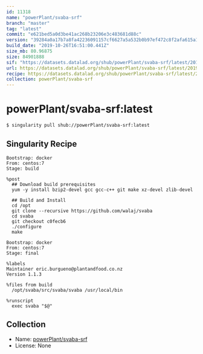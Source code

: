 ```yaml
---
id: 11318
name: "powerPlant/svaba-srf"
branch: "master"
tag: "latest"
commit: "e621bed5a0d3be41ac268b23206e3c483681d88c"
version: "39284a0a17b7a8fa42236091157cf6627a5a532b0b97ef472c8f2afa615a1f44"
build_date: "2019-10-26T16:51:00.441Z"
size_mb: 80.96875
size: 84901888
sif: "https://datasets.datalad.org/shub/powerPlant/svaba-srf/latest/2019-10-26-e621bed5-39284a0a/39284a0a17b7a8fa42236091157cf6627a5a532b0b97ef472c8f2afa615a1f44.sif"
url: https://datasets.datalad.org/shub/powerPlant/svaba-srf/latest/2019-10-26-e621bed5-39284a0a/
recipe: https://datasets.datalad.org/shub/powerPlant/svaba-srf/latest/2019-10-26-e621bed5-39284a0a/Singularity
collection: powerPlant/svaba-srf
---
```


# powerPlant/svaba-srf:latest

```bash
$ singularity pull shub://powerPlant/svaba-srf:latest
```

## Singularity Recipe

```singularity
Bootstrap: docker
From: centos:7
Stage: build

%post
  ## Download build prerequisites
  yum -y install bzip2-devel gcc gcc-c++ git make xz-devel zlib-devel
  
  ## Build and Install
  cd /opt
  git clone --recursive https://github.com/walaj/svaba
  cd svaba
  git checkout c0fecb6
  ./configure
  make

Bootstrap: docker
From: centos:7
Stage: final

%labels
Maintainer eric.burgueno@plantandfood.co.nz
Version 1.1.3

%files from build
  /opt/svaba/src/svaba/svaba /usr/local/bin

%runscript
  exec svaba "$@"
```

## Collection

 - Name: [powerPlant/svaba-srf](https://github.com/powerPlant/svaba-srf)
 - License: None


